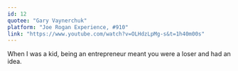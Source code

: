 ```yaml
---
id: 12
quotee: "Gary Vaynerchuk"
platform: "Joe Rogan Experience, #910"
link: "https://www.youtube.com/watch?v=OLHdzLpMg-s&t=1h40m00s"
---
```


When I was a kid, being an entrepreneur meant you were a loser and had an idea.
